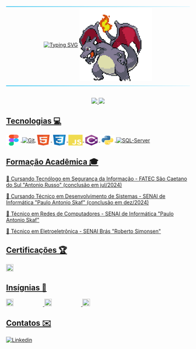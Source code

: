 <!--### Hi there 👋


**GabrielHenriqueas/GabrielHenriqueas** is a ✨ _special_ ✨ repository because its `README.md` (this file) appears on your GitHub profile.

Here are some ideas to get you started:

- 🔭 I’m currently working on ...
- 🌱 I’m currently learning ...
- 👯 I’m looking to collaborate on ...
- 🤔 I’m looking for help with ...
- 💬 Ask me about ...
- 📫 How to reach me: ...
- 😄 Pronouns: ...
- ⚡ Fun fact: ...
-->

<div align="center">
  <img src="https://github.com/GabrielHenriqueas/GabrielHenriqueas/blob/main/images/BlueRectangle.png">
</div>

<div align="center">
  <a href="https://git.io/typing-svg"><img src="https://readme-typing-svg.demolab.com?font=Press+Start+2P&size=22&duration=1500&pause=750&center=true&vCenter=true&multiline=true&width=642&height=130&lines=Ol%C3%A1+DEVs%2C+sejam+bem-vindos!;Meu+nome+%C3%A9+Gabriel;e+este+%C3%A9+meu+perfil+no+GitHub!;%C2%AF%5C_(%E3%83%84)_%2F%C2%AF" align="center" alt="Typing SVG" /></a>

  <img src="https://github.com/GabrielHenriqueas/GabrielHenriqueas/blob/main/images/shiny-charizard.gif" min-width="200px" max-width="200px" width="200px" align="center" alt="Charizard">
</div>

<div align="center">
  <img src="https://github.com/GabrielHenriqueas/GabrielHenriqueas/blob/main/images/BlueRectangle.png">
</div>

##
  <div align="center">
  <a href="https://github.com/GabrielHenriqueas">
  <img height="180em" src="https://github-readme-stats.vercel.app/api?username=GabrielHenriqueas&show_icons=true&theme=transparent&include_all_commits=true&count_private=true"/>
  <img height="180em" src="https://github-readme-stats.vercel.app/api/top-langs/?username=GabrielHenriqueas&layout=compact&langs_count=16&theme=transparent"/>
  </div>
  
<div style="display: inline_block">
 <h2> Tecnologias 💻 </h2>
  <img align="center" alt="Figma" height="30" width="40" src="https://raw.githubusercontent.com/devicons/devicon/master/icons/figma/figma-original.svg">
  <img align="center" alt="Git" height="30" width="40" src="https://cdn.jsdelivr.net/gh/devicons/devicon/icons/git/git-original.svg">
  <img align="center" alt="HTML" height="30" width="40" src="https://raw.githubusercontent.com/devicons/devicon/master/icons/html5/html5-original.svg">
  <img align="center" alt="CSS" height="30" width="40" src="https://raw.githubusercontent.com/devicons/devicon/master/icons/css3/css3-original.svg">
  <img align="center" alt="Js" height="30" width="40" src="https://raw.githubusercontent.com/devicons/devicon/master/icons/javascript/javascript-plain.svg">
  <img align="center" alt="C#" height="30" width="40" src="https://raw.githubusercontent.com/devicons/devicon/master/icons/csharp/csharp-original.svg">
  <img align="center" alt="Python" height="30" width="40" src="https://raw.githubusercontent.com/devicons/devicon/master/icons/python/python-original.svg">  
  <img align="center" alt="SQL-Server" height="30" width="40" src="https://cdn.jsdelivr.net/gh/devicons/devicon/icons/microsoftsqlserver/microsoftsqlserver-plain.svg">
</div>

<div style="display: inline_block">
 <h2> Formação Acadêmica 🎓 </h2>
 
 📌 Cursando Tecnólogo em Segurança da Informação - FATEC São Caetano do Sul "Antonio Russo" (conclusão em jul/2024)
 
 📌 Cursando Técnico em Desenvolvimento de Sistemas - SENAI de Informática "Paulo Antonio Skaf" (conclusão em dez/2024)
 
 📌 Técnico em Redes de Computadores - SENAI de Informática "Paulo Antonio Skaf"
 
 📌 Técnico em Eletroeletrônica - SENAI Brás "Roberto Simonsen"
</div>

<div style="display: inline_block">
  <h2> Certificações 🏆</h2>

  <div>
  <a href="https://www.credly.com/badges/69881f94-a7e0-4a5e-973a-fefac664bb8e">
  <img width="20%" height="20%"  src="https://images.credly.com/size/680x680/images/2a6251f2-737b-4bf6-9190-d77570cc76fc/CERT-Fundamentals-Power-Platform.png"/>
  </div>
    
  </div>

<div style="display: inline_block">
  <h2> Insígnias 🏅</h2>

  <div>
  <a href="https://www.credly.com/badges/e40fd90e-62c0-48dc-9206-ea06119343fe">
  <img width="20%" height="20%"  src="https://images.credly.com/size/340x340/images/70d71df5-f3dc-4380-9b9d-f22513a70417/CCNAITN__1_.png"/>
  
  <a href="https://www.credly.com/badges/9ad06ed1-39e2-434c-b4d5-9dc43ce678fc">
  <img width="20%" height="20%"  src="https://images.credly.com/size/340x340/images/f4ccdba9-dd65-4349-baad-8f05df116443/CCNASRWE__1_.png"/>

  <a href="https://www.credly.com/badges/8af1cce5-4567-4477-8b86-6c87a514e5c4">
  <img width="20%" height="20%"  src="https://images.credly.com/size/340x340/images/054913b2-e271-49a2-a1a4-9bf1c1f9a404/CyberEssentials.png"/>
  </div>
  
</div>
  
## Contatos ✉️
  [![Linkedin](https://img.shields.io/badge/LinkedIn-0077B5?style=for-the-badge&logo=linkedin&logoColor=white)](https://www.linkedin.com/in/gabrielhenriqueas/)
